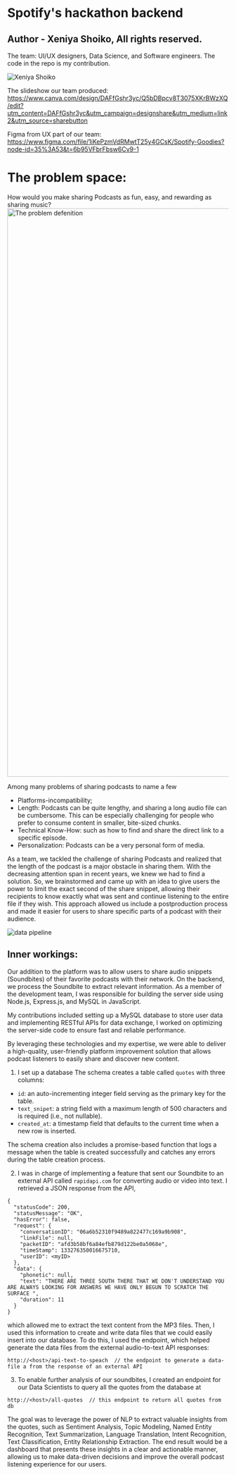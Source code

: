# Spotify's hackathon backend
## Author - Xeniya Shoiko, All rights reserved.

The team: UI/UX designers, Data Science, and Software engineers. The code in the repo is my contribution.

![Xeniya Shoiko](https://user-images.githubusercontent.com/53381916/231593857-6a406597-2448-4485-8ee7-c4f4e3d41966.jpg)

The slideshow our team produced: https://www.canva.com/design/DAFfGshr3yc/Q5bDBpcv8T3075XKrBWzXQ/edit?utm_content=DAFfGshr3yc&utm_campaign=designshare&utm_medium=link2&utm_source=sharebutton

Figma from UX part of our team: https://www.figma.com/file/1iKePzmVdRMwtT25y4GCsK/Spotify-Goodies?node-id=35%3A53&t=6b95VFbrFbsw6Cv9-1

# The problem space:
How would you make sharing Podcasts as fun, easy, and rewarding as sharing music?
<img width="1291" alt="The problem defenition" src="https://user-images.githubusercontent.com/53381916/236076995-0b4dde8d-c3d3-410b-953b-90460952105d.png">


Among many problems of sharing podcasts to name a few
- Platforms-incompatibility;
- Length: Podcasts can be quite lengthy, and sharing a long audio file can be cumbersome. This can be especially challenging for people who prefer to consume content in smaller, bite-sized chunks.
- Technical Know-How: such as how to find and share the direct link to a specific episode. 
- Personalization: Podcasts can be a very personal form of media.

As a team, we tackled the challenge of sharing Podcasts and realized that the length of the podcast is a major obstacle in sharing them. With the decreasing attention span in recent years, we knew we had to find a solution. So, we brainstormed and came up with an idea to give users the power to limit the exact second of the share snippet, allowing their recipients to know exactly what was sent and continue listening to the entire file if they wish. This approach allowed us include a postproduction process and made it easier for users to share specific parts of a podcast with their audience.

![data pipeline](https://user-images.githubusercontent.com/53381916/231593954-f4aefec9-9607-40d5-8383-cf36e946fec7.png)

## Inner workings:
Our addition to the platform was to allow users to share audio snippets (Soundbites) of their favorite podcasts with their network. On the backend, we process the Soundbite to extract relevant information. As a member of the development team, I was responsible for building the server side using Node.js, Express.js, and MySQL in JavaScript.

My contributions included setting up a MySQL database to store user data and implementing RESTful APIs for data exchange, I worked on optimizing the server-side code to ensure fast and reliable performance.

By leveraging these technologies and my expertise, we were able to deliver a high-quality, user-friendly platform improvement solution that allows podcast listeners to easily share and discover new content.   

1. I set up a database
The schema creates a table called `quotes` with three columns:
- `id`: an auto-incrementing integer field serving as the primary key for the table.
- `text_snipet`: a string field with a maximum length of 500 characters and is required (i.e., not nullable).
- `created_at`: a timestamp field that defaults to the current time when a new row is inserted.

The schema creation also includes a promise-based function that logs a message when the table is created successfully and catches any errors during the table creation process.

2. I was in charge of implementing a feature that sent our Soundbite to an external API called `rapidapi.com` for converting audio or video into text. I retrieved a JSON response from the API,
```
{
  "statusCode": 200,
  "statusMessage": "OK",
  "hasError": false,
  "request": {
    "conversationID": "06a6b52310f9489a822477c169a9b908",
    "linkFile": null,
    "packetID": "afd3b58bf6a84efb879d122be0a5068e",
    "timeStamp": 133276350016675710,
    "userID": <myID>
  },
  "data": {
    "phonetic": null,
    "text": "THERE ARE THREE SOUTH THERE THAT WE DON'T UNDERSTAND YOU ARE ALWAYS LOOKING FOR ANSWERS WE HAVE ONLY BEGUN TO SCRATCH THE SURFACE ",
    "duration": 11
  }
}
```
which allowed me to extract the text content from the MP3 files. Then, I used this information to create and write data files that we could easily insert into our database. To do this, I used the endpoint, which helped generate the data files from the external audio-to-text API responses:
```
http://<host>/api-text-to-speach  // the endpoint to generate a data-file a from the response of an external API 
```

3. To enable further analysis of our soundbites, I created an endpoint for our Data Scientists to query all the quotes from the database at 
```
http://<host>/all-quotes  // this endpoint to return all quotes from db
``` 
The goal was to leverage the power of NLP to extract valuable insights from the quotes, such as Sentiment Analysis, Topic Modeling, Named Entity Recognition, Text Summarization, Language Translation, Intent Recognition, Text Classification, Entity Relationship Extraction. The end result would be a dashboard that presents these insights in a clear and actionable manner, allowing us to make data-driven decisions and improve the overall podcast listening experience for our users.
